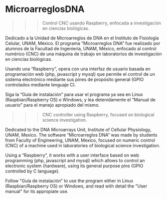 # MicroarreglosDNA

> > > Control CNC usando Raspberry, enfocada a investigación en ciencias biológicas.

Dedicado a la Unidad de Microarreglos de DNA en el Instituto de Fisiología Celular, UNAM, México. El programa “Microarreglos DNA” fue realizado por alumnos de la Facultad de Ingeniería, UNAM, México, enfocado al control numérico (CNC) de una máquina de trabajo en laboratorios de investigación en ciencias biológicas.

Usando una “Raspberry”, opera con una interfaz de usuario basada en programación web (php, javascript y mysql) que permite el control de un sistema electrónico mediante sus pines de propósito general (GPIO controlados mediante lenguaje C).

Siga la “Guía de instalación” para usar el programa ya sea en Linux (Raspbian/Raspberry OS) o Windows, y lea detenidamente el “Manual de usuario” para el manejo apropiado del mismo.

> > > CNC controller using Raspberry, focused on biological science investigation.

Dedicated to the DNA Microarrays Unit, Institute of Cellular Physiology, UNAM, Mexico. The software “Microarreglos DNA” was made by students from Faculty of Engineering, UNAM, Mexico, focused on numeric control (CNC) of a machine used in laboratories of biological science investigation.

Using a “Raspberry”, it works with a user interface based on web programming (php, javascript and mysql) which allows to control an electronic system (hardware), using its general purpose pins (GPIO controlled by C language).

Follow "Guía de instalación” to use the program either in Linux (Raspbian/Raspberry OS) or Windows, and read with detail the "User manual" for its appropiate use.
